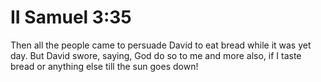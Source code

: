 # II Samuel 3:35

Then all the people came to persuade David to eat bread while it was yet day. But David swore, saying, God do so to me and more also, if I taste bread or anything else till the sun goes down!

